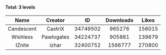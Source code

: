 #### Total: 3 levels

| Name | Creator | ID | Downloads | Likes |
|:---:|:---:|:---:|:---:|:---:|
| Candescent | CastriX | 34749502 | 965276 | 156015
| Wishless | Pawlogates | 34224737 | 905881 | 139679
| IZnite | izhar | 32400752 | 1566777 | 270800
